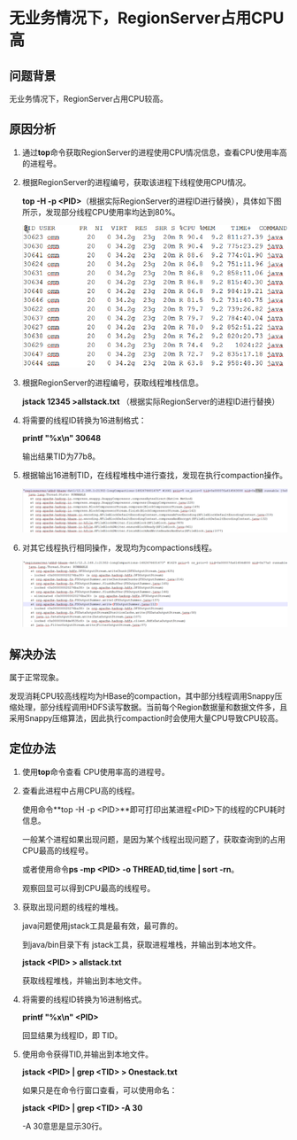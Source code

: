 # 无业务情况下，RegionServer占用CPU高<a name="ZH-CN_TOPIC_0183415847"></a>

## 问题背景<a name="zh-cn_topic_0167275351_sc4140a5d02d04106aa70da68ed2052cd"></a>

无业务情况下，RegionServer占用CPU较高。

## 原因分析<a name="zh-cn_topic_0167275351_sd9f1d4a85c124fae8314d9f326abe68c"></a>

1.  通过**top**命令获取RegionServer的进程使用CPU情况信息，查看CPU使用率高的进程号。
2.  根据RegionServer的进程编号，获取该进程下线程使用CPU情况。

    **top -H -p <PID\>**（根据实际RegionServer的进程ID进行替换），具体如下图所示，发现部分线程CPU使用率均达到80%。

    ![](figures/zh-cn_image_0167275915.png)

3.  根据RegionServer的进程编号，获取线程堆栈信息。

    **jstack 12345  \>allstack.txt**  （根据实际RegionServer的进程ID进行替换）

4.  将需要的线程ID转换为16进制格式：

    **printf "%x\\n" 30648**

    输出结果TID为77b8。

5.  根据输出16进制TID，在线程堆栈中进行查找，发现在执行compaction操作。

    ![](figures/zh-cn_image_0167275206.png)

6.  对其它线程执行相同操作，发现均为compactions线程。

    ![](figures/zh-cn_image_0167275124.png)


## 解决办法<a name="zh-cn_topic_0167275351_sfd8b9cee80fe4f18b02eb07eef1bd6da"></a>

属于正常现象。

发现消耗CPU较高线程均为HBase的compaction，其中部分线程调用Snappy压缩处理，部分线程调用HDFS读写数据。当前每个Region数据量和数据文件多，且采用Snappy压缩算法，因此执行compaction时会使用大量CPU导致CPU较高。

## 定位办法<a name="zh-cn_topic_0167275351_section55907757151216"></a>

1.  使用**top**命令查看 CPU使用率高的进程号。
2.  查看此进程中占用CPU高的线程。

    使用命令**top -H -p <PID\>**即可打印出某进程<PID\>下的线程的CPU耗时信息。

    一般某个进程如果出现问题，是因为某个线程出现问题了，获取查询到的占用CPU最高的线程号。

    或者使用命令**ps -mp <PID\> -o THREAD,tid,time | sort -rn**。

    观察回显可以得到CPU最高的线程号。

3.  获取出现问题的线程的堆栈。

    java问题使用jstack工具是最有效，最可靠的。

    到java/bin目录下有 jstack工具，获取进程堆栈，并输出到本地文件。

    **jstack <PID\> \> allstack.txt**

    获取线程堆栈，并输出到本地文件。

4.  将需要的线程ID转换为16进制格式。

    **printf "%x\\n" <PID\>**

    回显结果为线程ID，即 TID。

5.  使用命令获得TID,并输出到本地文件。

    **jstack <PID\> | grep <TID\> \> Onestack.txt**

    如果只是在命令行窗口查看，可以使用命名：

    **jstack <PID\> | grep <TID\> -A 30**

    -A 30意思是显示30行。


